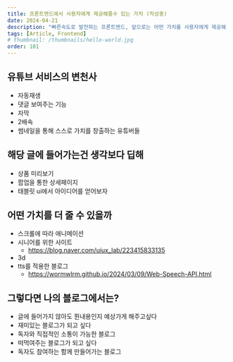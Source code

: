 ```yaml
---
title: 프론트엔드에서 사용자에게 제공해줄수 있는 가치 (작성중)
date: 2024-04-21
description: "빠른속도로 발전하는 프론트엔드, 앞으로는 어떤 가치를 사용자에게 제공해 줄 수 있을까"
tags: [Article, Frontend]
# thumbnail: /thumbnails/hello-world.jpg
order: 101
---
```


## 유튜브 서비스의 변천사

- 자동재생
- 댓글 보여주는 기능
- 자막
- 2배속
- 썸네일을 통해 스스로 가치를 창출하는 유튜버들

## 해당 글에 들어가는건 생각보다 딥해

- 상품 미리보기
- 팝업을 통한 상세페이지
- 태블릿 ui에서 아이디어를 얻어보자

## 어떤 가치를 더 줄 수 있을까

- 스크롤에 따라 애니메이션
- 시니어를 위한 사이트
  - https://blog.naver.com/uiux_lab/223415833135
- 3d
- tts를 적용한 블로그
  - https://wormwlrm.github.io/2024/03/09/Web-Speech-API.html

## 그렇다면 나의 블로그에서는?

- 글에 들어가지 않아도 뭔내용인지 예상가게 해주고싶다
- 재미있는 블로그가 되고 싶다
- 독자와 직접적인 소통이 가능한 블로그
- 떠먹여주는 블로그가 되고 싶다
- 독자도 참여하는 함께 만들어가는 블로그

<br/>

